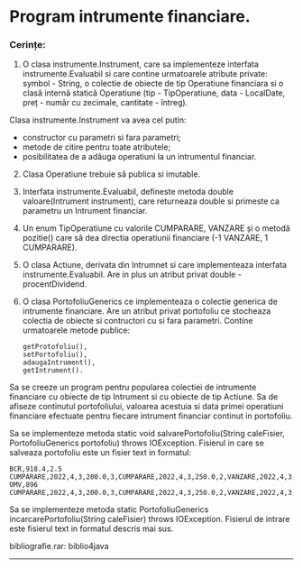 # Program intrumente financiare.

### Cerințe:

1. O clasa instrumente.Instrument, care sa implementeze interfata instrumente.Evaluabil si care contine
   urmatoarele atribute private:
   symbol - String, o colectie de obiecte de tip Operatiune financiara
   si o clasă internă statică Operatiune (tip - TipOperatiune, data - LocalDate,
   preț - număr cu zecimale, cantitate - întreg).

Clasa instrumente.Instrument va avea cel putin:
- constructor cu parametri si fara parametri;
- metode de citire pentru toate atributele;
- posibilitatea de a adăuga operatiuni la un intrumentul financiar.

2. Clasa Operatiune trebuie să publica si imutable.

3. Interfata instrumente.Evaluabil, defineste metoda double valoare(Intrument instrument),
   care returneaza double si primeste ca parametru un Intrument financiar.

4. Un enum TipOperatiune cu valorile CUMPARARE, VANZARE și o metodă pozitie() care să dea directia operatiunii
   financiare (-1 VANZARE, 1 CUMPARARE).

5. O clasa Actiune, derivata din Intrumnet si care implementeaza interfata instrumente.Evaluabil.
   Are in plus un atribut privat double - procentDividend.

6. O clasa  PortofoliuGenerics<T> ce implementeaza o colectie generica de intrumente financiare.
   Are un atribut privat portofoliu ce stocheaza colectia de obiecte <T> si contructori cu si fara parametri.
   Contine urmatoarele metode publice:

    ```
   getProtofoliu(),
   setPortofoliu(),
   adaugaIntrument(),
   getIntrument().
   ```

Sa se creeze un program pentru popularea colectiei de intrumente financiare cu obiecte de tip Intrument
si cu obiecte de tip Actiune.
Sa de afiseze continutul portofoliului, valoarea acestuia si data primei operatiuni financiare efectuate
pentru fiecare intrument financiar continut in portofoliu.

Sa se implementeze metoda static void salvarePortofoliu(String caleFisier, PortofoliuGenerics portofoliu)
throws IOException.
Fisierul in care se salveaza portofoliu este un fisier text in formatul:

```
BCR,918.4,2.5
CUMPARARE,2022,4,3,200.0,3,CUMPARARE,2022,4,3,250.0,2,VANZARE,2022,4,3,204.0,1
OMV,896
CUMPARARE,2022,4,3,200.0,3,CUMPARARE,2022,4,3,250.0,2,VANZARE,2022,4,3,204.0,1
```

Sa se implementeze metoda static PortofoliuGenerics<Instrument> incarcarePortofoliu(String caleFisier)
throws IOException.
Fisierul de intrare este fisierul text in formatul descris mai sus.

bibliografie.rar: biblio4java

---